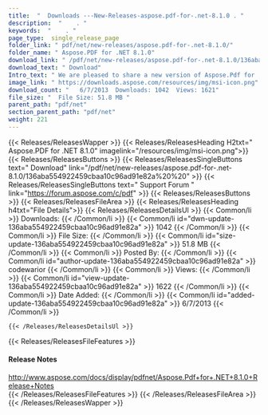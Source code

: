 ```yaml
---
title:  "  Downloads ---New-Releases-aspose.pdf-for-.net-8.1.0 . " 
description:  "    . " 
keywords:  "    . " 
page_type:  single_release_page
folder_link: " pdf/net/new-releases/aspose.pdf-for-.net-8.1.0/"
folder_name: " Aspose.PDF for .NET 8.1.0"
download_link: " /pdf/net/new-releases/aspose.pdf-for-.net-8.1.0/136aba554922459cbaa10c96ad91e82a"
download_text: " Download"
Intro_text: " We are pleased to share a new version of Aspose.Pdf for .NET with following impr..."
image_link: " https://downloads.aspose.com/resources/img/msi-icon.png"
download_count: "   6/7/2013  Downloads: 1042  Views: 1621"
file_size: "  File Size: 51.8 MB "
parent_path: "pdf/net"
section_parent_path: "pdf/net"
weight: 221 
---
```


{{< Releases/ReleasesWapper >}}
  {{< Releases/ReleasesHeading H2txt=" Aspose.PDF for .NET 8.1.0" imagelink="/resources/img/msi-icon.png">}}
  {{< Releases/ReleasesButtons >}}
    {{< Releases/ReleasesSingleButtons text=" Download" link="/pdf/net/new-releases/aspose.pdf-for-.net-8.1.0/136aba554922459cbaa10c96ad91e82a%20%20" >}}
    {{< Releases/ReleasesSingleButtons text=" Support Forum " link="https://forum.aspose.com/c/pdf" >}}
  {{< Releases/ReleasesButtons >}}
  {{< Releases/ReleasesFileArea >}}
    {{< Releases/ReleasesHeading h4txt="File Details">}}
    {{< Releases/ReleasesDetailsUl >}}
            {{< Common/li  >}} Downloads: {{< /Common/li >}} 
      {{< Common/li id="dwn-update-136aba554922459cbaa10c96ad91e82a" >}} 1042 {{< /Common/li >}} 
      {{< Common/li  >}} File Size: {{< /Common/li >}} 
      {{< Common/li id="size-update-136aba554922459cbaa10c96ad91e82a" >}} 51.8 MB {{< /Common/li >}} 
      {{< Common/li  >}} Posted By: {{< /Common/li >}} 
      {{< Common/li id="author-update-136aba554922459cbaa10c96ad91e82a" >}} codewarior {{< /Common/li >}} 
      {{< Common/li  >}} Views: {{< /Common/li >}} 
      {{< Common/li id="view-update-136aba554922459cbaa10c96ad91e82a" >}} 1622 {{< /Common/li >}} 
      {{< Common/li  >}} Date Added: {{< /Common/li >}} 
      {{< Common/li id="added-update-136aba554922459cbaa10c96ad91e82a" >}} 6/7/2013 {{< /Common/li >}} 

    {{< /Releases/ReleasesDetailsUl >}}

  {{< Releases/ReleasesFileFeatures >}}
      <h4>Release Notes</h4><div><a href="http://www.aspose.com/docs/display/pdfnet/Aspose.Pdf+for+.NET+8.1.0+Release+Notes">http://www.aspose.com/docs/display/pdfnet/Aspose.Pdf+for+.NET+8.1.0+Release+Notes</a></div>
  {{< /Releases/ReleasesFileFeatures >}}
 {{< /Releases/ReleasesFileArea >}}
{{< /Releases/ReleasesWapper >}}


